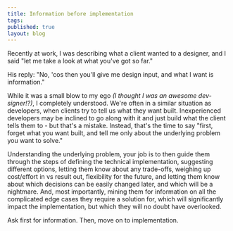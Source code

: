 ```yaml
---
title: Information before implementation
tags:
published: true
layout: blog
---
```


Recently at work, I was describing what a client wanted to a designer, and I said "let me take a look at what you've got so far."

His reply: "No, 'cos then you'll give me design input, and what I want is information."

While it was a small blow to my ego *(I thought I was an awesome dev-signer!?)*, I completely understood. We're often in a similar situation as developers, when clients try to tell us what they want built. Inexperienced developers may be inclined to go along with it and just build what the client tells them to - but that's a mistake. Instead, that's the time to say "first, forget what you want built, and tell me only about the underlying problem you want to solve."

Understanding the underlying problem, your job is to then guide them through the steps of defining the technical implementation, suggesting different options, letting them know about any trade-offs, weighing up cost/effort in vs result out, flexibility for the future, and letting them know about which decisions can be easily changed later, and which will be a nightmare. And, most importantly, mining them for information on all the complicated edge cases they require a solution for, which will significantly impact the implementation, but which they will no doubt have overlooked.

Ask first for information. Then, move on to implementation.